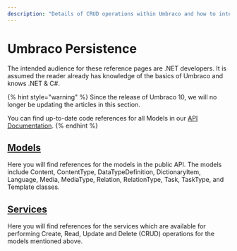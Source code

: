 ```yaml
---
description: "Details of CRUD operations within Umbraco and how to interact with the data persisted in the database"
---
```


# Umbraco Persistence

The intended audience for these reference pages are .NET developers. It is assumed the reader already has knowledge of the basics of Umbraco and knows .NET & C#.

{% hint style="warning" %}
Since the release of Umbraco 10, we will no longer be updating the articles in this section.

You can find up-to-date code references for all Models in our [API Documentation](https://apidocs.umbraco.com/v14/csharp/api/Umbraco.Cms.Core.Models.html).
{% endhint %}

## [Models](models/)

Here you will find references for the models in the public API. The models include Content, ContentType, DataTypeDefinition, DictionaryItem, Language, Media, MediaType, Relation, RelationType, Task, TaskType, and Template classes.

## [Services](services/)

Here you will find references for the services which are available for performing Create, Read, Update and Delete (CRUD) operations for the models mentioned above.
